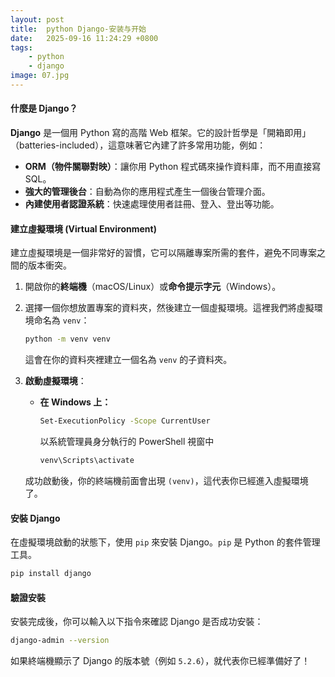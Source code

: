 ```yaml
---
layout: post
title:  python Django-安装与开始
date:   2025-09-16 11:24:29 +0800
tags: 
    - python 
    - django
image: 07.jpg
---
```


#### **什麼是 Django？**

**Django** 是一個用 Python 寫的高階 Web 框架。它的設計哲學是「開箱即用」（batteries-included），這意味著它內建了許多常用功能，例如：

  * **ORM（物件關聯對映）**：讓你用 Python 程式碼來操作資料庫，而不用直接寫 SQL。
  * **強大的管理後台**：自動為你的應用程式產生一個後台管理介面。
  * **內建使用者認證系統**：快速處理使用者註冊、登入、登出等功能。

#### **建立虛擬環境 (Virtual Environment)**

建立虛擬環境是一個非常好的習慣，它可以隔離專案所需的套件，避免不同專案之間的版本衝突。

1.  開啟你的**終端機**（macOS/Linux）或**命令提示字元**（Windows）。

2.  選擇一個你想放置專案的資料夾，然後建立一個虛擬環境。這裡我們將虛擬環境命名為 `venv`：

    ```bash
    python -m venv venv
    ```

    這會在你的資料夾裡建立一個名為 `venv` 的子資料夾。

3.  **啟動虛擬環境**：

      * **在 Windows 上：**

        ```bash
        Set-ExecutionPolicy -Scope CurrentUser
        ```
        以系統管理員身分執行的 PowerShell 視窗中

        ```bash
        venv\Scripts\activate
        ```

    成功啟動後，你的終端機前面會出現 `(venv)`，這代表你已經進入虛擬環境了。

#### **安裝 Django**

在虛擬環境啟動的狀態下，使用 `pip` 來安裝 Django。`pip` 是 Python 的套件管理工具。

```bash
pip install django
```

#### **驗證安裝**

安裝完成後，你可以輸入以下指令來確認 Django 是否成功安裝：

```bash
django-admin --version
```

如果終端機顯示了 Django 的版本號（例如 `5.2.6`），就代表你已經準備好了！
